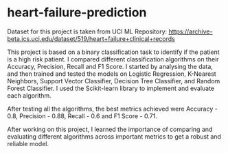 # heart-failure-prediction

Dataset for this project is taken from UCI ML Repository:
https://archive-beta.ics.uci.edu/dataset/519/heart+failure+clinical+records

This project is based on a binary classification task to identify if the patient is a high risk patient. I compared different classification algorithms on their Accuracy, Precision, Recall and F1 Score. I started by analysing the data, and then trained and tested the models on Logistic Regression, K-Nearest Neighbors, Support Vector Classifier, Decision Tree Classifier, and Random Forest Classifier. I used the Scikit-learn library to implement and evaluate each algorithm. 

After testing all the algorithms, the best metrics achieved were Accuracy - 0.8, Precision - 0.88, Recall - 0.6 and F1 Score - 0.71. 

After working on this project, I learned the importance of comparing and evaluating different algorithms across important metrics to get a robust and reliable model.
